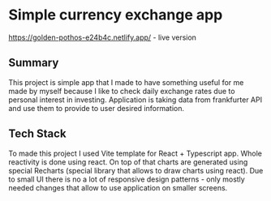 # Simple currency exchange app

https://golden-pothos-e24b4c.netlify.app/ - live version

## Summary
This project is simple app that I made to have something useful for me made by myself because I like to check daily exchange rates due to personal interest in investing. Application is taking data from frankfurter API and use them to provide to user desired information. 

## Tech Stack
To made this project I used Vite template for React + Typescript app. Whole reactivity is done using react. On top of that charts are generated using special Recharts (special library that allows to draw charts using react). Due to small UI there is no a lot of responsive design patterns - only mostly needed changes that allow to use application on smaller screens.
